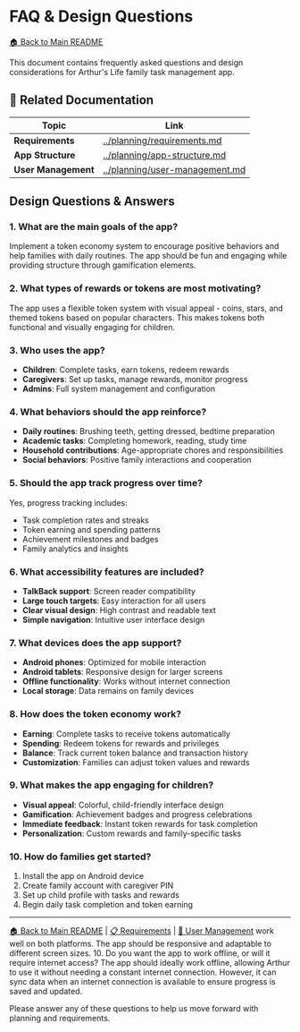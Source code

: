 # FAQ & Design Questions

[🏠 Back to Main README](../README.md)

This document contains frequently asked questions and design considerations for Arthur's Life family task management app.

## 🔗 Related Documentation

| Topic | Link |
|-------|------|
| **Requirements** | [../planning/requirements.md](../planning/requirements.md) |
| **App Structure** | [../planning/app-structure.md](../planning/app-structure.md) |
| **User Management** | [../planning/user-management.md](../planning/user-management.md) |

## Design Questions & Answers

### 1. What are the main goals of the app?
Implement a token economy system to encourage positive behaviors and help families with daily routines. The app should be fun and engaging while providing structure through gamification elements.

### 2. What types of rewards or tokens are most motivating?
The app uses a flexible token system with visual appeal - coins, stars, and themed tokens based on popular characters. This makes tokens both functional and visually engaging for children.

### 3. Who uses the app?
- **Children**: Complete tasks, earn tokens, redeem rewards
- **Caregivers**: Set up tasks, manage rewards, monitor progress
- **Admins**: Full system management and configuration

### 4. What behaviors should the app reinforce?
- **Daily routines**: Brushing teeth, getting dressed, bedtime preparation
- **Academic tasks**: Completing homework, reading, study time
- **Household contributions**: Age-appropriate chores and responsibilities
- **Social behaviors**: Positive family interactions and cooperation

### 5. Should the app track progress over time?
Yes, progress tracking includes:
- Task completion rates and streaks
- Token earning and spending patterns
- Achievement milestones and badges
- Family analytics and insights

### 6. What accessibility features are included?
- **TalkBack support**: Screen reader compatibility
- **Large touch targets**: Easy interaction for all users
- **Clear visual design**: High contrast and readable text
- **Simple navigation**: Intuitive user interface design

### 7. What devices does the app support?
- **Android phones**: Optimized for mobile interaction
- **Android tablets**: Responsive design for larger screens
- **Offline functionality**: Works without internet connection
- **Local storage**: Data remains on family devices

### 8. How does the token economy work?
- **Earning**: Complete tasks to receive tokens automatically
- **Spending**: Redeem tokens for rewards and privileges
- **Balance**: Track current token balance and transaction history
- **Customization**: Families can adjust token values and rewards

### 9. What makes the app engaging for children?
- **Visual appeal**: Colorful, child-friendly interface design
- **Gamification**: Achievement badges and progress celebrations
- **Immediate feedback**: Instant token rewards for task completion
- **Personalization**: Custom rewards and family-specific tasks

### 10. How do families get started?
1. Install the app on Android device
2. Create family account with caregiver PIN
3. Set up child profile with tasks and rewards
4. Begin daily task completion and token earning

---

[🏠 Back to Main README](../README.md) | [📋 Requirements](../planning/requirements.md) | [👥 User Management](../planning/user-management.md)
   work well on both platforms. The app should be responsive and adaptable to
   different screen sizes.
10. Do you want the app to work offline, or will it require internet access? The
    app should ideally work offline, allowing Arthur to use it without needing a
    constant internet connection. However, it can sync data when an internet
    connection is available to ensure progress is saved and updated.

Please answer any of these questions to help us move forward with planning and
requirements.

